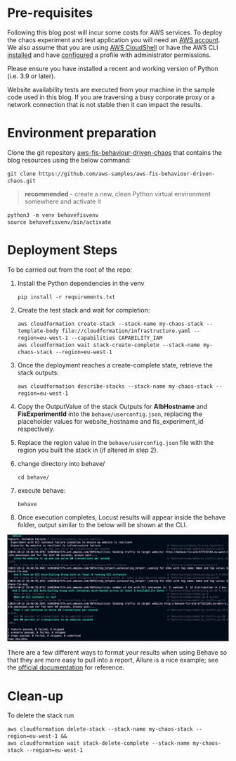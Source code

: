 # Pre-requisites
Following this blog post will incur some costs for AWS services. To deploy the chaos experiment and test application you will need an [AWS account](https://aws.amazon.com/premiumsupport/knowledge-center/create-and-activate-aws-account/). We also assume that you are using [AWS CloudShell](https://console.aws.amazon.com/cloudshell/home) or have the AWS CLI [installed](https://docs.aws.amazon.com/cli/latest/userguide/getting-started-install.html) and have [configured](https://docs.aws.amazon.com/cli/latest/userguide/cli-configure-quickstart.html) a profile with administrator permissions.

Please ensure you have installed a recent and working version of Python (i.e. 3.9 or later).

Website availability tests are executed from your machine in the sample code used in this blog. If you are traversing a busy corporate proxy or a network connection that is not stable then it can impact the results.

# Environment preparation

Clone the git repository [aws-fis-behaviour-driven-chaos](https://github.com/aws-samples/aws-fis-behaviour-driven-chaos) that contains the blog resources using the below command:

```shell
git clone https://github.com/aws-samples/aws-fis-behaviour-driven-chaos.git
```

> **recommended** - create a new, clean Python virtual environment somewhere and activate it

```shell
python3 -m venv behavefisvenv
source behavefisvenv/bin/activate
```

# Deployment Steps

To be carried out from the root of the repo:

1. Install the Python dependencies in the venv
    ```shell
    pip install -r requirements.txt
    ```
2. Create the test stack and wait for completion:
    ```shell
    aws cloudformation create-stack --stack-name my-chaos-stack --template-body file://cloudformation/infrastructure.yaml --region=eu-west-1 --capabilities CAPABILITY_IAM
    aws cloudformation wait stack-create-complete --stack-name my-chaos-stack --region=eu-west-1
    ```

3. Once the deployment reaches a create-complete state, retrieve the stack outputs: 

    ```shell
    aws cloudformation describe-stacks --stack-name my-chaos-stack --region=eu-west-1
    ```

4. Copy the OutputValue of the stack Outputs for **AlbHostname** and **FisExperimentId** into the ```behave/userconfig.json```, replacing the placeholder values for website_hostname and fis_experiment_id respectively.

5.  Replace the region value in the ```behave/userconfig.json``` file with the region you built the stack in (if altered in step 2).

6.  change directory into behave/
    ```shell
    cd behave/
    ```
7. execute behave:
    ```shell
    behave
    ```
8. Once execution completes, Locust results will appear inside the behave folder, output similar to the below will be shown at the CLI. 

![behave](behave_output.png "Behave Output")

There are a few different ways to format your results when using Behave so that they are more easy to pull into a report, Allure is a nice example; see the [official documentation](https://behave.readthedocs.io/en/stable/formatters.html) for reference.

# Clean-up
To delete the stack run
```shell
aws cloudformation delete-stack --stack-name my-chaos-stack --region=eu-west-1 &&
aws cloudformation wait stack-delete-complete --stack-name my-chaos-stack --region=eu-west-1
```
